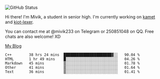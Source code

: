 ![GitHub Status](https://github-readme-stats.vercel.app/api?show_icons=true&username=Mivik)

Hi there! I'm Mivik, a student in senior high. I'm currently working on [kamet](https://github.com/Mivik/kamet) and [kiot-lexer](https://github.com/KiotLand/kiot-lexer).

You can contact me at @mivik233 on Telegram or 250851048 on QQ. Free chats are also welcome! XD

[My Blog](https://mivik.gitee.io)

<!--START_SECTION:waka-->
```text
C++        38 hrs 24 mins  ██████████████████████▓░░   90.04 % 
HTML       1 hr 49 mins    █░░░░░░░░░░░░░░░░░░░░░░░░   04.26 % 
Markdown   45 mins         ▒░░░░░░░░░░░░░░░░░░░░░░░░   01.78 % 
Other      41 mins         ▒░░░░░░░░░░░░░░░░░░░░░░░░   01.64 % 
Text       36 mins         ▒░░░░░░░░░░░░░░░░░░░░░░░░   01.41 % 
```
<!--END_SECTION:waka-->
